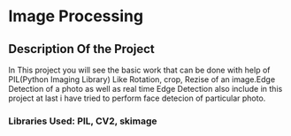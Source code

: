 # Image Processing

## Description Of the Project 

In This project you will see the basic work that can be done with help of PIL(Python Imaging Library) Like Rotation, crop, Rezise of an image.Edge Detection of a photo as well as real time Edge Detection also include in this project at last i have tried to perform face detecion of particular photo.
  ### Libraries Used: PIL, CV2, skimage
